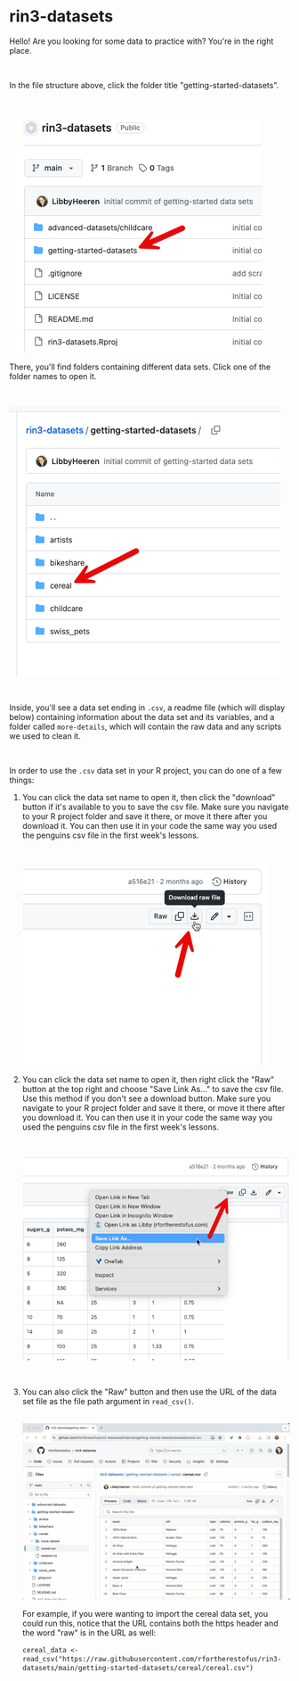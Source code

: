 # rin3-datasets

Hello! Are you looking for some data to practice with? You're in the right place.

<br>

In the file structure above, click the folder title "getting-started-datasets".

<br>

![<br>](images/clipboard-3687410569.png)

There, you'll find folders containing different data sets. Click one of the folder names to open it.

<br>

![](images/clipboard-2860285856.png)

<br>

Inside, you'll see a data set ending in `.csv`, a readme file (which will display below) containing information about the data set and its variables, and a folder called `more-details`, which will contain the raw data and any scripts we used to clean it.

<br>

In order to use the `.csv` data set in your R project, you can do one of a few things:

1.  You can click the data set name to open it, then click the "download" button if it's available to you to save the csv file. Make sure you navigate to your R project folder and save it there, or move it there after you download it. You can then use it in your code the same way you used the penguins csv file in the first week's lessons.

    <br>

    ![](images/clipboard-3672998246.png)

2.  You can click the data set name to open it, then right click the "Raw" button at the top right and choose "Save Link As..." to save the csv file. Use this method if you don't see a download button. Make sure you navigate to your R project folder and save it there, or move it there after you download it. You can then use it in your code the same way you used the penguins csv file in the first week's lessons.

    <br>

    ![](images/clipboard-2524454791.png)

    <br>

3.  You can also click the "Raw" button and then use the URL of the data set file as the file path argument in `read_csv()`.

    <br> ![Clicking the Raw button, highlighting the full URL, then right clicking and choosing Copy](images/raw-url.gif) <br>

    For example, if you were wanting to import the cereal data set, you could run this, notice that the URL contains both the https header and the word "raw" is in the URL as well:

    ```{r}
    cereal_data <- read_csv("https://raw.githubusercontent.com/rfortherestofus/rin3-datasets/main/getting-started-datasets/cereal/cereal.csv")
    ```
